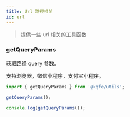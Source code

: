 ```yaml
---
title: Url 路径相关
id: url
---
```


> 提供一些 url 相关的工具函数

### getQueryParams

获取路径 query 参数。

支持浏览器，微信小程序，支付宝小程序。

```typescript
import { getQueryParams } from '@kqfe/utils';

getQueryParams();
```

```typescript run
console.log(getQueryParams());
```

